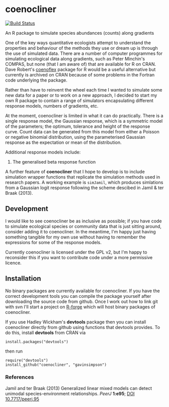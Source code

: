 coenocliner
===========

[![Build Status](https://travis-ci.org/gavinsimpson/coenocliner.svg?branch=master)](https://travis-ci.org/gavinsimpson/coenocliner)

An R package to simulate species abundances (counts) along gradients

One of the key ways quantitative ecologists attempt to understand 
the properties and behaviour of the methods they use or dream up is 
through the use of simulated data. There are a number of computer 
programmes for simulating ecological data along gradients, such as 
Peter Minchin's COMPAS, but none (that I am aware of) that are 
available for R on CRAN. Dave Robert's 
[coenoflex](http://cran.r-project.org/package=coenoflex) package for 
R would be a useful alternative but currently is archived on CRAN 
because of some problems in the Fortran code underlying the package.

Rather than have to reinvent the wheel each time I wanted to simulate 
some new data for a paper or to work on a new approach, I decided to 
start my own R package to contain a range of simulators encapsulating 
different response models, numbers of gradients, etc.

At the moment, coenocliner is limited in what it can do practically. 
There is a single response model, the Gaussian response, which is a 
symmetric model of the parameters; the optimum, tolerance and height 
of the response curve. Count data can be generated from this model 
from either a Poisson or negative binomial distribution, using the 
parameterised Gaussian response as the expectation or mean of the 
distribution.

Additional response models include:

 1. The generalised beta response function

A further feature of **coenocliner** that I hope to develop is to 
include simulation  wrapper functions that replicate the simulation 
methods used in research papers. A working example is `simJamil`, 
which produces simlations from a Gaussian logit response following 
the scheme descibed in Jamil & ter Braak (2013).

## Development

I would like to see coenocliner be as inclusive as possible; if you 
have code to simulate ecological species or community data that is 
just sitting around, consider adding it to coenocliner. In the 
meantime, I'm happy just having something tangible for my own use 
without having to remember the expressions for some of the response 
models.

Currently coenocliner is licensed under the GPL v2, but I'm happy to 
reconsider this if you want to contribute code under a more permissive 
licence.

## Installation

No binary packages are currently available for coenocliner. If you 
have the correct development tools you can compile the package 
yourself after downloading the source code from github. Once I work 
out how to link git with svn I'll start a project on 
[R-forge](http://r-forge.r-project.org) which will host binary 
packages of coenocliner.

If you use Hadley Wickham's **devtools** package then you 
can install coenocliner directly from github using functions that 
devtools provides. To do this, install **devtools** from CRAN via

    install.packages("devtools")

then run

    require("devtools")
    install_github("coenocliner", "gavinsimpson")

### References

Jamil and ter Braak (2013) Generalized linear mixed models can 
detect unimodal species-environment relationships. *PeerJ* **1:e95**;
 [DOI 10.7717/peerj.95](http://doi.org/10.7717/peerj.95)
